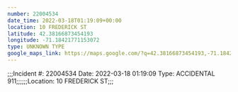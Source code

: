 ```yaml
---
number: 22004534
date_time: 2022-03-18T01:19:09+00:00
location: 10 FREDERICK ST
latitude: 42.38166873454193
longitude: -71.18421771153072
type: UNKNOWN TYPE
google_maps_link: https://maps.google.com/?q=42.38166873454193,-71.18421771153072
---
```


;;;Incident #: 22004534  Date: 2022-03-18 01:19:09   Type: ACCIDENTAL 911;;;;;;Location: 10 FREDERICK ST;;;
